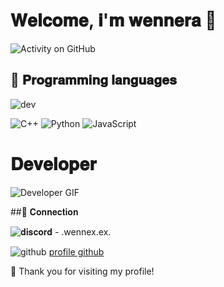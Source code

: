 # 𝐖𝐞𝐥𝐜𝐨𝐦𝐞, 𝐢'𝐦 𝐰𝐞𝐧𝐧𝐞𝐫𝐚 👋

![Activity on GitHub](https://github-readme-stats.vercel.app/api?username=wennerax&show_icons=true&theme=radical)

## 🌱 𝐏𝐫𝐨𝐠𝐫𝐚𝐦𝐦𝐢𝐧𝐠 𝐥𝐚𝐧𝐠𝐮𝐚𝐠𝐞𝐬


![dev](https://i.imgur.com/fjahFki.png) 

![C++](https://img.shields.io/badge/C%2B%2B-00599C?style=flat&logo=c%2B%2B&logoColor=white) ![Python](https://img.shields.io/badge/Python-3776AB?style=flat&logo=python&logoColor=white) ![JavaScript](https://img.shields.io/badge/JavaScript-F7DF1E?style=flat&logo=javascript&logoColor=black)


 # 𝐃𝐞𝐯𝐞𝐥𝐨𝐩𝐞𝐫
![Developer GIF](https://i.imgur.com/onwdH7X.gif)


 ##🔗 𝐂𝐨𝐧𝐧𝐞𝐜𝐭𝐢𝐨𝐧

 
![𝐝𝐢𝐬𝐜𝐨𝐫𝐝](https://i.imgur.com/VciHAj6.png) - .wennex.ex.


![github](https://i.imgur.com/hx31l0T.png) [profile github](https://github.com/wennerax)


🌟 Thank you for visiting my profile!
